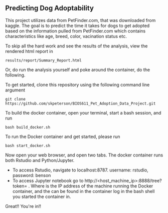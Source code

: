 ## Predicting Dog Adoptability

This project utilizes data from PetFinder.com, that was downloaded from kaggle. The goal is to predict the time it takes for dogs to get adopted based on the information pulled from PetFinder.com which contains characteristics like age, breed, color, vacination status etc. 

To skip all the hard work and see the results of the analysis, view the rendered html report in 
```
results/report/Summary_Report.html
```

Or, do run the analysis yourself and poke around the container, do the following. 


To get started, clone this repository using the following command line argument
```
git clone https://github.com/skpeterson/BIOS611_Pet_Adoption_Data_Project.git
```

To build the docker container, open your terminal, start a bash session, and run
```
bash build_docker.sh
```

To run the Docker container and get started, please run 
```
bash start_docker.sh
```

Now open your web browser, and open two tabs. The docker container runs both Rstudio and Python/Jupyter.
- To access Rstudio, navigate to localhost:8787. username: rstudio, password: benson
- To access Jupyter notebook go to http://<host_machine_ip>:8888/tree?token=<token> . Where <host machine IP> is the IP address of the machine running the Docker container, and the <token> can be found in the container log in the bash shell you started the container in.

Great!! You're in!!
